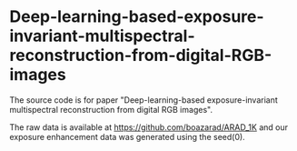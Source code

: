 # Deep-learning-based-exposure-invariant-multispectral-reconstruction-from-digital-RGB-images
The source code is for paper "Deep-learning-based exposure-invariant multispectral reconstruction from digital RGB images".

The raw data is available at https://github.com/boazarad/ARAD_1K and our exposure enhancement data was generated using the seed(0).
